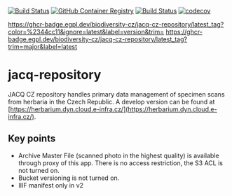[![Build Status](https://github.com/biodiversity-cz/jacq-cz-repository/actions/workflows/publish.yml/badge.svg)](https://github.com/biodiversity-cz/jacq-cz-repository/actions/workflows/publish.yml?query=branch%3Amain++)
[![GitHub Container Registry](https://ghcr-badge.egpl.dev/biodiversity-cz/jacq-cz-repository/latest_tag?color=%2344cc11&ignore=sha256*%2Clatest%2Ctest&label=version&trim=)](https://github.com/biodiversity-cz/jacq-cz-repository/pkgs/container/jacq-cz-repository)
[![Build Status](https://github.com/biodiversity-cz/jacq-cz-repository/actions/workflows/tests.yml/badge.svg)](https://github.com/biodiversity-cz/jacq-cz-repository/actions/workflows/tests.yml?query=branch%3Amain++)
[![codecov](https://codecov.io/gh/biodiversity-cz/jacq-cz-repository/branch/main/graph/badge.svg?token=YOUR_TOKEN)](https://codecov.io/gh/biodiversity-cz/jacq-cz-repository)

[//]: # (![PHPStan]&#40;https://img.shields.io/badge/style-level%207-brightgreen.svg?&label=phpstan&#41;)

https://ghcr-badge.egpl.dev/biodiversity-cz/jacq-cz-repository/latest_tag?color=%2344cc11&ignore=latest&label=version&trim=
https://ghcr-badge.egpl.dev/biodiversity-cz/jacq-cz-repository/latest_tag?trim=major&label=latest
# jacq-repository
JACQ CZ repository handles primary data management of specimen scans from herbaria in the Czech Republic. A develop version can be found at [https://herbarium.dyn.cloud.e-infra.cz/](https://herbarium.dyn.cloud.e-infra.cz/).

## Key points
* Archive Master File (scanned photo in the highest quality) is available through proxy of this app. There is no access restriction, the S3 ACL is not turned on.
* Bucket versioning is not turned on.
* IIIF manifest only in v2


